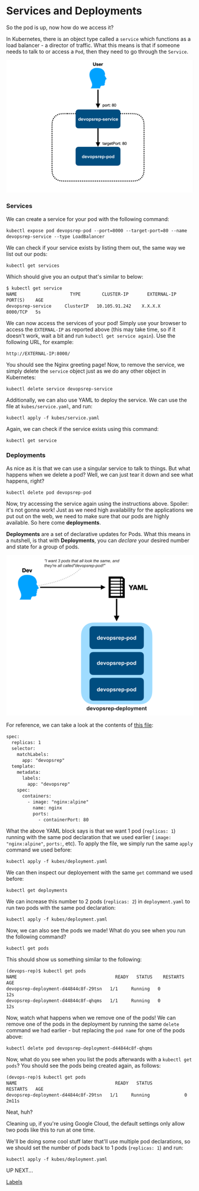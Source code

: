 # Services and Deployments

So the pod is up, now how do we access it?

In Kubernetes, there is an object type called a `service` which functions as a load balancer - a director of traffic. What this means is that if someone needs to talk to or access a `Pod`, then they need to go through the `Service`.

![Kubes](/images/12-services.png)

### Services

We can create a service for your pod with the following command:

```
kubectl expose pod devopsrep-pod --port=8000 --target-port=80 --name devopsrep-service --type LoadBalancer
```

We can check if your service exists by listing them out, the same way we list out our pods:

```
kubectl get services
```

Which should give you an output that's similar to below:

```
$ kubectl get service
NAME                    TYPE        CLUSTER-IP       EXTERNAL-IP   PORT(S)    AGE
devopsrep-service     ClusterIP   10.105.91.242    X.X.X.X        8000/TCP   5s
```

We can now access the services of your pod! Simply use your browser to access the `EXTERNAL-IP` as reported above (this may take time, so if it doesn't work, wait a bit and run `kubectl get service again`). Use the following URL, for example:

```
http://EXTERNAL-IP:8000/
```

You should see the Nginx greeting page! Now, to remove the service, we simply delete the `service` object just as we do any other object in Kubernetes:

```
kubectl delete service devopsrep-service
```

Additionally, we can also use YAML to deploy the service. We can use the file at `kubes/service.yaml`, and run:

```
kubectl apply -f kubes/service.yaml
```

Again, we can check if the service exists using this command:

```
kubectl get service
```

### Deployments

As nice as it is that we can use a singular service to talk to things. But what happens when we delete a pod? Well, we can just tear it down and see what happens, right?

```
kubectl delete pod devopsrep-pod
```

Now, try accessing the service again using the instructions above. Spoiler: it's not gonna work! Just as we need high availability for the applications we put out on the web, we need to make sure that our pods are highly available. So here come **deployments**.

**Deployments** are a set of declarative updates for Pods. What this means in a nutshell, is that with **Deployments**, you can *declare* your desired number and state for a group of pods. 

![Kubes](/images/12-deployments.png)


For reference, we can take a look at the contents of [this file](https://github.com/DevOps-Represent/from-docker-to-kubernetes/blob/master/kubes/deployment.yaml):

```
spec:
  replicas: 1
  selector:
    matchLabels:
      app: "devopsrep"
  template:
    metadata:
      labels:
        app: "devopsrep"
    spec:
      containers:
        - image: "nginx:alpine"
          name: nginx
          ports:
            - containerPort: 80
```

What the above YAML block says is that we want 1 pod (`replicas: 1`) running with the same pod declaration that we used earlier ( `image: "nginx:alpine"`, `ports:`, etc). To apply the file, we simply run the same `apply` command we used before:

```
kubectl apply -f kubes/deployment.yaml
```

We can then inspect our deployement with the same `get` command we used before:

```
kubectl get deployments
```

We can increase this number to 2 pods (`replicas: 2`) in `deployment.yaml` to run two pods with the same pod declaration:

```
kubectl apply -f kubes/deployment.yaml
```

Now, we can also see the pods we made! What do you see when you run the following command?

```
kubectl get pods
```

This should show us something similar to the following:

```
(devops-rep)$ kubectl get pods
NAME                                     READY   STATUS    RESTARTS   AGE
devopsrep-deployment-d44844c8f-29tsn   1/1     Running   0          12s
devopsrep-deployment-d44844c8f-qhqms   1/1     Running   0          12s
```

Now, watch what happens when we remove one of the pods! We can remove one of the pods in the deployment by running the same `delete` command we had earlier - but replacing the `pod name` for one of the pods above:

```
kubectl delete pod devopsrep-deployment-d44844c8f-qhqms
```

Now, what do you see when you list the pods afterwards with a `kubectl get pods`? You should see the pods being created again, as follows:

```
(devops-rep)$ kubectl get pods
NAME                                     READY   STATUS              RESTARTS   AGE
devopsrep-deployment-d44844c8f-29tsn   1/1     Running             0          2m11s
```

Neat, huh?

Cleaning up, if you're using Google Cloud, the default settings only allow two pods like this to run at one time.

We'll be doing some cool stuff later that'll use multiple pod declarations, so we should set the number of pods back to 1 pods (`replicas: 1`) and run:

```
kubectl apply -f kubes/deployment.yaml
```

UP NEXT...

[Labels](3-Labels.md)

